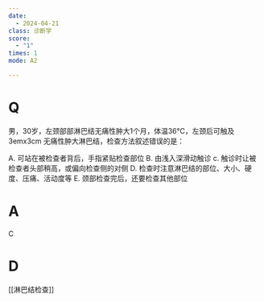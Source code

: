 ```yaml
---
date:
  - 2024-04-21
class: 诊断学
score:
  - "1"
times: 1
mode: A2

--- 
```


# Q
男，30岁，左颈部部淋巴结无痛性肿大1个月，体温36℃，左颈后可触及 3emx3cm 无痛性肿大淋巴结，检查方法叙述错误的是：

A. 可站在被检查者背后，手指紧贴检查部位
B. 由浅入深滑动触诊
c. 触诊时让被检查者头部稍高，或偏向检查侧的对侧
D. 检查时注意淋巴结的部位、大小、硬度、压痛、活动度等
E. 颈部检查完后，还要检查其他部位

# A

C



# D
[[淋巴结检查]]